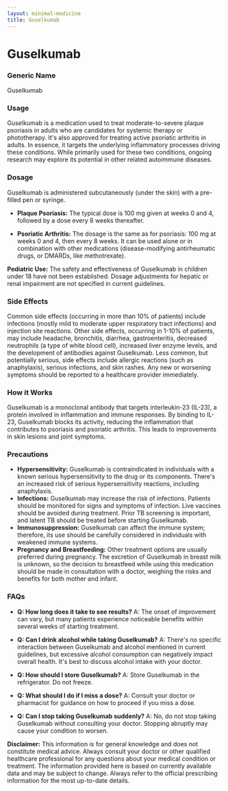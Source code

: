 ```yaml
---
layout: minimal-medicine
title: Guselkumab
---
```


# Guselkumab
### Generic Name
Guselkumab

### Usage
Guselkumab is a medication used to treat moderate-to-severe plaque psoriasis in adults who are candidates for systemic therapy or phototherapy.  It's also approved for treating active psoriatic arthritis in adults.  In essence, it targets the underlying inflammatory processes driving these conditions. While primarily used for these two conditions, ongoing research may explore its potential in other related autoimmune diseases.

### Dosage
Guselkumab is administered subcutaneously (under the skin) with a pre-filled pen or syringe.

* **Plaque Psoriasis:** The typical dose is 100 mg given at weeks 0 and 4, followed by a dose every 8 weeks thereafter.

* **Psoriatic Arthritis:**  The dosage is the same as for psoriasis: 100 mg at weeks 0 and 4, then every 8 weeks. It can be used alone or in combination with other medications (disease-modifying antirheumatic drugs, or DMARDs, like methotrexate).

**Pediatric Use:** The safety and effectiveness of Guselkumab in children under 18 have not been established.  Dosage adjustments for hepatic or renal impairment are not specified in current guidelines.


### Side Effects
Common side effects (occurring in more than 10% of patients) include infections (mostly mild to moderate upper respiratory tract infections) and injection site reactions.  Other side effects, occurring in 1-10% of patients, may include headache, bronchitis, diarrhea, gastroenteritis, decreased neutrophils (a type of white blood cell), increased liver enzyme levels, and the development of antibodies against Guselkumab. Less common, but potentially serious, side effects include allergic reactions (such as anaphylaxis), serious infections, and skin rashes.  Any new or worsening symptoms should be reported to a healthcare provider immediately.

### How it Works
Guselkumab is a monoclonal antibody that targets interleukin-23 (IL-23), a protein involved in inflammation and immune responses. By binding to IL-23, Guselkumab blocks its activity, reducing the inflammation that contributes to psoriasis and psoriatic arthritis.  This leads to improvements in skin lesions and joint symptoms.

### Precautions
* **Hypersensitivity:** Guselkumab is contraindicated in individuals with a known serious hypersensitivity to the drug or its components.  There's an increased risk of serious hypersensitivity reactions, including anaphylaxis.
* **Infections:** Guselkumab may increase the risk of infections. Patients should be monitored for signs and symptoms of infection.  Live vaccines should be avoided during treatment.  Prior TB screening is important, and latent TB should be treated before starting Guselkumab.
* **Immunosuppression:** Guselkumab can affect the immune system; therefore, its use should be carefully considered in individuals with weakened immune systems.
* **Pregnancy and Breastfeeding:** Other treatment options are usually preferred during pregnancy. The excretion of Guselkumab in breast milk is unknown, so the decision to breastfeed while using this medication should be made in consultation with a doctor, weighing the risks and benefits for both mother and infant.

### FAQs

* **Q: How long does it take to see results?** A: The onset of improvement can vary, but many patients experience noticeable benefits within several weeks of starting treatment.

* **Q: Can I drink alcohol while taking Guselkumab?** A: There's no specific interaction between Guselkumab and alcohol mentioned in current guidelines, but excessive alcohol consumption can negatively impact overall health.  It's best to discuss alcohol intake with your doctor.

* **Q: How should I store Guselkumab?** A: Store Guselkumab in the refrigerator.  Do not freeze.

* **Q: What should I do if I miss a dose?** A: Consult your doctor or pharmacist for guidance on how to proceed if you miss a dose.

* **Q: Can I stop taking Guselkumab suddenly?** A:  No, do not stop taking Guselkumab without consulting your doctor.  Stopping abruptly may cause your condition to worsen.


**Disclaimer:** This information is for general knowledge and does not constitute medical advice.  Always consult your doctor or other qualified healthcare professional for any questions about your medical condition or treatment.  The information provided here is based on currently available data and may be subject to change.  Always refer to the official prescribing information for the most up-to-date details.
